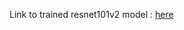 Link to trained resnet101v2 model : [here](https://drive.google.com/file/d/1GkgdexhNScvIO_j4_qk_GEcEabzn4GC0/view?usp=sharing)
